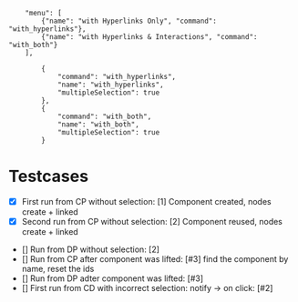 ```
	"menu": [
		{"name": "with Hyperlinks Only", "command": "with_hyperlinks"},
		{"name": "with Hyperlinks & Interactions", "command": "with_both"}
	],

		{
			"command": "with_hyperlinks",
			"name": "with_hyperlinks",
			"multipleSelection": true
		},
		{
			"command": "with_both",
			"name": "with_both",
			"multipleSelection": true
		}
```


# Testcases
- [x] First run from CP without selection: [1] Component created, nodes create + linked
- [x] Second run from CP without selection: [2] Component reused,  nodes create + linked
- [] Run from DP without selection: [2]
- [] Run from CP after component was lifted: [#3] find the component by name, reset the ids
- [] Run from DP adter component was lifted: [#3]
- [] First run from CD with incorrect selection: notify -> on click: [#2]


